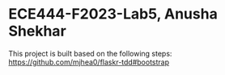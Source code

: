 # ECE444-F2023-Lab5, Anusha Shekhar
This project is built based on the following steps: https://github.com/mjhea0/flaskr-tdd#bootstrap


